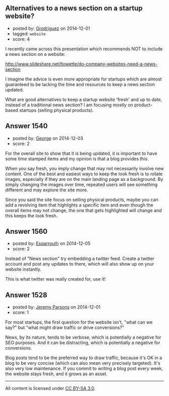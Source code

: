 ## Alternatives to a news section on a startup website?

- posted by: [Grodriguez](https://stackexchange.com/users/203002/grodriguez) on 2014-12-01
- tagged: `website`
- score: 4

I recently came across this presentation which recommends NOT to include a news section on a website:

http://www.slideshare.net/tlowette/do-company-websites-need-a-news-section

I imagine the advice is even more appropriate for startups which are almost guaranteed to be lacking the time and resources to keep a news section updated.

What are good alternatives to keep a startup website 'fresh' and up to date, instead of a traditional news section? I am focusing mostly on product-based startups (selling physical products).



## Answer 1540

- posted by: [George](https://stackexchange.com/users/3516499/george) on 2014-12-03
- score: 2

For the overall site to show that it is being updated, it is important to have some time stamped items and my opinion is that a blog provides this.

When you say fresh, you imply change that may not necessarily involve new content.  One of the best and easiest ways to keep the look fresh is to rotate images, especially if they are on the main landing page as a background.  By simply changing the images over time, repeated users will see something different and may explore the site more.

Since you said the site focus on selling physical products, maybe you can add a revolving item that highlights a specific item and even though the overall items may not change, the one that gets highlighted will change and this keeps the look fresh.


## Answer 1560

- posted by: [Esqarrouth](https://stackexchange.com/users/3055586/esqarrouth) on 2014-12-05
- score: 2

Instead of "News section" try embedding a twitter feed. Create a twitter account and post any updates to there, which will also show up on your website instantly. 

This is what twitter was really created for, use it!


## Answer 1528

- posted by: [Jeremy Parsons](https://stackexchange.com/users/497810/jeremy-parsons) on 2014-12-01
- score: 1

For most startups, the first question for the website isn't, "what can we say?" but "what might draw traffic or drive conversions?" 

News, by its nature, tends to be verbose, which is potentially a negative for SEO purposes. And it can be distracting, which is potentially a negative for conversions.

Blog posts tend to be the preferred way to draw traffic, because it's OK in a blog to be very concise (which can also mean very precisely targeted). It's also very low maintenance. If you commit to writing a blog post every week, the website stays fresh, and it grows as an asset.




---

All content is licensed under [CC BY-SA 3.0](https://creativecommons.org/licenses/by-sa/3.0/).
